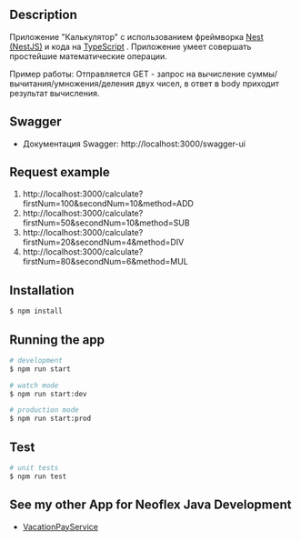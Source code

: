 ## Description

Приложение "Калькулятор" с использованием фреймворка [Nest (NestJS)](https://github.com/nestjs/nest) и кода на [TypeScript](http://www.typescriptlang.org/) .
Приложение умеет совершать простейшие математические операции.

Пример работы:
Отправляется GET - запрос на вычисление суммы/вычитания/умножения/деления
двух чисел, в ответ в body приходит результат вычисления.

## Swagger

- Документация Swagger: http://localhost:3000/swagger-ui

## Request example

1. http://localhost:3000/calculate?firstNum=100&secondNum=10&method=ADD
2. http://localhost:3000/calculate?firstNum=50&secondNum=10&method=SUB
3. http://localhost:3000/calculate?firstNum=20&secondNum=4&method=DIV
4. http://localhost:3000/calculate?firstNum=80&secondNum=6&method=MUL

## Installation

```bash
$ npm install
```

## Running the app

```bash
# development
$ npm run start

# watch mode
$ npm run start:dev

# production mode
$ npm run start:prod
```

## Test

```bash
# unit tests
$ npm run test
```

## See my other App for Neoflex Java Development

- [VacationPayService](https://github.com/denshepelev/money)